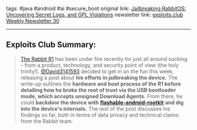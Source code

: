 tags: #java #android #ai #secure_boot
original link: [Jailbreaking RabbitOS: Uncovering Secret Logs, and GPL Violations](https://www.da.vidbuchanan.co.uk/blog/r1-jailbreak.html?ref=blog.exploits.club#jailbreaking-rabbitos-uncovering-secret-logs-and-gpl-violations)
newsletter link: [exploits.club Weekly Newsletter 30](https://blog.exploits.club/exploits-club-weekly-newsletter-30/) 

---
## Exploits Club Summary:
> [The Rabbit R1](https://www.rabbit.tech/?ref=blog.exploits.club) has been under fire recently for just all around sucking - from a product, technology, and security point of view (the holy trinity!). [@David3141593](https://x.com/David3141593?ref=blog.exploits.club) decided to get in on the fun this week, releasing a post about **his efforts in jailbreaking the device.** The write-up outlines the **hardware and boot process of the R1 before detailing how he broke the root of trust via the USB bootloader mode, which accepts unsigned Download Agents.** From there, he could **backdoor the device with** [**flashable-android-rootkit**](https://github.com/ng-dst/flashable-android-rootkit?ref=blog.exploits.club) **and dig into the device's internals.** The rest of the post discusses his findings so far, both in terms of data privacy and technical claims from the Rabbit team. 